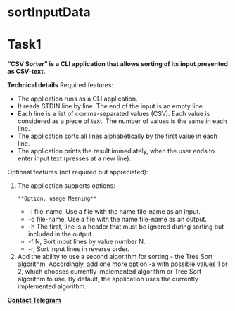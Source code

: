 # sortInputData
# Task1

**“CSV Sorter” is a CLI application that allows sorting of its input presented as CSV-text.**

**Technical details**
Required features:
<ul>
	<li>The application runs as a CLI application.</li> 
	<li>It reads STDIN line by line. The end of the input is an empty line.</li>
	<li>Each line is a list of comma-separated values (CSV). Each value is considered as a piece of text. The number of values is the same in each line.</li>
	<li>The application sorts all lines alphabetically by the first value in each line.</li>
	<li>The application prints the result immediately, when the user ends to enter input text (presses <Enter> at a new line).</li>
</ul>
Optional features (not required but appreciated):
<ol>
	<li>The application supports options:
		
	**Option, usage Meaning**
<ul>
	<li>-i file-name, Use a file with the name file-name as an input.</li>
	<li>-o file-name, Use a file with the name file-name as an output.</li>
	<li>-h The first, line is a header that must be ignored during sorting but included in the output.</li>
	<li>-f N, Sort input lines by value number N.</li>
	<li>-r, Sort input lines in reverse order.</li>
		</ul>
	</li>	
			
<li> Add the ability to use a second algorithm for sorting - the Tree Sort algorithm. Accordingly, add one more option -a with possible values 1 or 2, which chooses currently implemented algorithm or Tree Sort algorithm to use. By default, the application uses the currently implemented algorithm.</li>
</ol>	
	

**[Contact Telegram](https://t.me/kirilodm67)**
